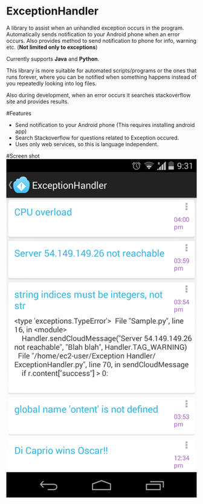 # ExceptionHandler
A library to assist when an unhandled exception occurs in the program. Automatically sends notification to your Android phone when an error occurs. Also provides method to send notification to phone for info, warning etc. (<b>Not limited only to exceptions</b>)

Currently supports <b>Java</b> and <b>Python</b>.

This library is more suitable for automated scripts/programs or the ones that runs forever, where you can be notified when something happens instead of you repeatedly looking into log files.

Also during development, when an error occurs it searches stackoverflow site and provides results.

#Features
- Send notification to your Android phone (This requires installing android app)
- Search Stackoverflow for questions related to Exception occured.
- Uses only web services, so this is language independent.

#Screen shot
![alt tag](https://github.com/cyn0/ExceptionHandler/blob/master/Android%20client/screen%20shot/Screenshot_2015-01-25-21-31-21.png)
